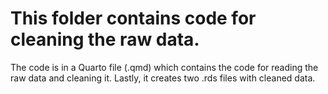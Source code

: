 # This folder contains code for cleaning the raw data.

The code is in a Quarto file (.qmd) which contains the code for reading the raw data and cleaning it. Lastly, it creates two .rds files with cleaned data.

